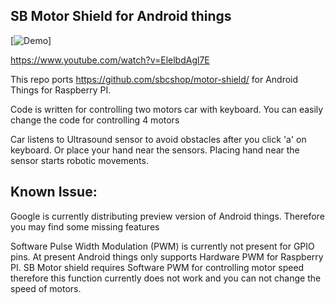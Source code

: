 ## SB Motor Shield for Android things


[![Demo](http://img.youtube.com/vi/ElelbdAgl7E/0.jpg)]

https://www.youtube.com/watch?v=ElelbdAgl7E

This repo ports https://github.com/sbcshop/motor-shield/ for Android Things for Raspberry PI.

Code is written for controlling two motors car with keyboard. You can easily change the code for controlling 4 motors 
 
Car listens to Ultrasound sensor to avoid obstacles after you click 'a' on keyboard. Or place your hand near the sensors. 
Placing hand near the sensor starts robotic movements.

## Known Issue:
Google is currently distributing preview version of Android things. Therefore you may find some missing features

Software Pulse Width Modulation (PWM) is currently not present for GPIO pins. At present Android things only supports Hardware PWM for Raspberry PI. SB Motor shield requires Software PWM for controlling motor speed therefore this function currently does not work and you can not change the speed of motors.
